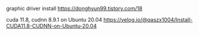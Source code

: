 
graphic driver install
https://donghyun99.tistory.com/18

cuda 11.8, cudnn 8.9.1 on Ubuntu 20.04
https://velog.io/@qaszx1004/Install-CUDA11.8-CUDNN-on-Ubuntu-20.04

